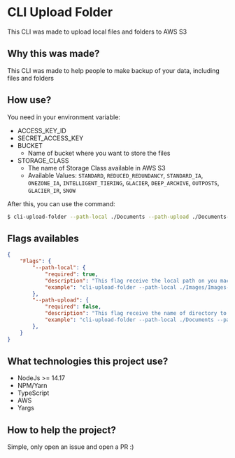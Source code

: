 # CLI Upload Folder

This CLI was made to upload local files and folders to AWS S3

## Why this was made?

This CLI was made to help people to make backup of your data, including files and folders

## How use?

You need in your environment variable:

- ACCESS_KEY_ID
- SECRET_ACCESS_KEY
- BUCKET
    - Name of bucket where you want to store the files
- STORAGE_CLASS
    - The name of Storage Class available in AWS S3
    - Available Values: `STANDARD`, `REDUCED_REDUNDANCY`, `STANDARD_IA`, `ONEZONE_IA`, `INTELLIGENT_TIERING`, `GLACIER`, `DEEP_ARCHIVE`, `OUTPOSTS`, `GLACIER_IR`, `SNOW`


After this, you can use the command:
```bash
$ cli-upload-folder --path-local ./Documents --path-upload ./Documents-Ramon
```

## Flags availables

```json
{
    "Flags": {
        "--path-local": {
            "required": true,
            "description": "This flag receive the local path on you machine to get the files and folders",
            "example": "cli-upload-folder --path-local ./Images/Images-Family",
        },
        "--path-upload": {
            "required": false,
            "description": "This flag receive the name of directory to upload on AWS S3",
            "example": "cli-upload-folder --path-local ./Documents --path-upload ./Name-Of-Directory-To-Store-On-S3"
        },
    }
}
```

## What technologies this project use?

- NodeJs >= 14.17
- NPM/Yarn
- TypeScript
- AWS
- Yargs

## How to help the project?

Simple, only open an issue and open a PR :)